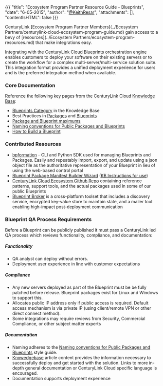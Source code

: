 {{{
  "title": "Ecosystem Program Partner Resource Guide - Blueprints",
  "date": "6-05-2015",
  "author": "<a href='https://twitter.com/KeithResar'>@KeithResar</a>",
  "attachments": [],
  "contentIsHTML": false
}}}


CenturyLink [Ecosystem Program Partner Members](../Ecosystem Partners/centurylink-cloud-ecosystem-program-guide.md) gain access to a bevy of [resources](../Ecosystem Partners/ecosystem-program-resources.md) that make integrations easy.

Integrating with the CenturyLink Cloud Blueprints orchestration engine enables customers to deploy your software on their existing servers or to create the workflow for a complex multi-server/multi-service solution suite.  This integration format provides a unified deployment experience for users and is the preferred integration method when available.

### Core Documentation

Reference the following key pages from the CenturyLink Cloud [Knowledge Base](http://www.centurylinkcloud.com/knowledge-base):

* [Blueprints Category](../Blueprints/) in the Knowledge Base
* Best Practices in [Packages](../Blueprints/packages-best-practices.md) and [Blueprints](../Blueprints/blueprints-best-practices.md)
* [Package and Blueprint maximums](../Blueprints/blueprint-package-and-template-maximum-limits.md)
* [Naming conventions for Public Packages and Blueprints](../Blueprints/creating-public-blueprint-packages.md)
* [How to Build a Blueprint](../Blueprints/how-to-build-a-blueprint.md)


### Contributed Resources

* [bpformation](https://github.com/CenturyLinkCloud/bpformation) - CLI and Python SDK used for managing Blueprints and Packages.  Easily and repeatably import, export, and update using a json object file as the authoritative representation of your Blueprint in lieu of using the web-based control portal
* [Blueprint Package Manifest Builder Wizard](http://centurylinkcloud.github.io/Ecosystem/BlueprintManifestBuilder/) ([KB Instructions for use](../Blueprints/blueprint-package-manifest-builder-wizard.md))
* [CenturyLink Cloud Ecosystem Github Repo](https://github.com/CenturyLinkCloud/Ecosystem/tree/master/Blueprints) containing reference patterns, support tools, and the actual packages used in some of our public Blueprints
* [Blueprint Broker](https://github.com/CenturyLinkCloud/bpbroker) is a cross-platform toolset that includes a discovery service, encrypted key-value store to maintain state, and a mailer tool enabling high-impact post-deployment communication


### Blueprint QA Process Requirements

Before a Blueprint can be publicly published it must pass a CenturyLink led QA process which reviews functionality, compliance, and documentation:

##### Functionality

* QA analyst can deploy without errors.
* Deployment user experience in line with customer expectations


##### Compliance

* Any new servers deployed as part of the Blueprint must be be fully patched before release.  Blueprint packages exist for Linux and Windows to support this.
* Allocates public IP address only if public access is required.  Default access mechanism is via private IP (using client/remote VPN or other direct connect method).
* Some integrations may require reviews from Security, Commercial Compliance, or other subject matter experts


##### Documentation

* Naming adheres to the [Naming conventions for Public Packages and Blueprints](../Blueprints/creating-public-blueprint-packages.md) style guide.
* [Knowedgebase](https://www.centurylinkcloud.com/knowledge-base/) article content provides the information necessary to successfully deploy and get started with the solution.  Links to more in-depth general documentation or CenturyLink Cloud specific language is encouraged.
* Documentation supports deployment experience

